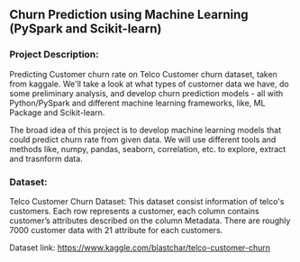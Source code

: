 ## Churn Prediction using Machine Learning (PySpark and Scikit-learn)
 
### Project Description:

 Predicting Customer churn rate on Telco Customer churn dataset, taken from kaggale. We'll take a look at what types of customer  data we have, do some preliminary analysis, and develop churn prediction models - all with Python/PySpark and different machine learning frameworks, like, ML Package and Scikit-learn.
 
 The broad idea of this project is to develop machine learning models that could predict churn rate from given data. We will use different tools and methods like, numpy, pandas, seaborn, correlation, etc. to explore, extract and trasnform data.
 

### Dataset:
 Telco Customer Churn Dataset: This dataset consist information of telco's customers. Each row represents a customer, each column contains customer’s attributes described on the column Metadata. There are roughly 7000 customer data with 21 attribute for each customers.
 
 Dataset link: https://www.kaggle.com/blastchar/telco-customer-churn
 
